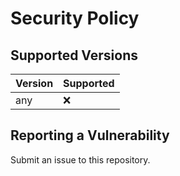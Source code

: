 # Security Policy

## Supported Versions

| Version | Supported          |
| ------- | ------------------ |
| any     | :x:                |

<!-- | all     | :white_check_mark: | -->

## Reporting a Vulnerability

Submit an issue to this repository.
